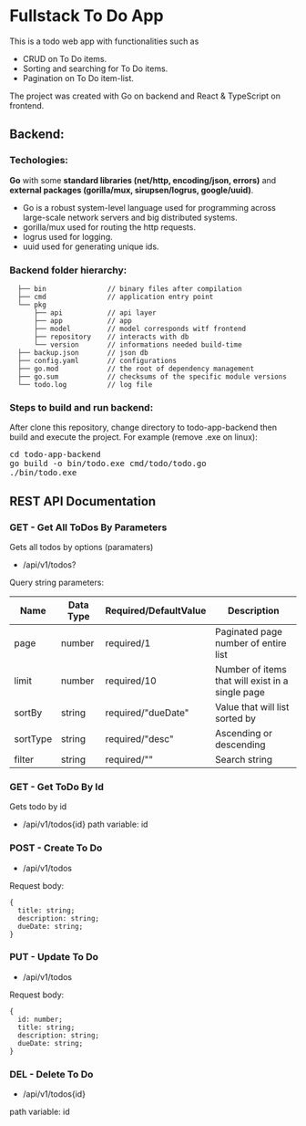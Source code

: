 # Fullstack To Do App

This is a todo web app with functionalities such as
-	CRUD on To Do items.
-	Sorting and searching for To Do items. 
-	Pagination on To Do item-list.

The project was created with Go on backend and React & TypeScript on frontend.

## Backend:
### Techologies:
**Go** with some **standard libraries (net/http, encoding/json, errors)** and **external packages (gorilla/mux, sirupsen/logrus, google/uuid)**.
 
-	Go is a robust system-level language used for programming across large-scale network servers and big distributed systems. 
-	gorilla/mux used for routing the http requests.
-	logrus used for logging.
-	uuid used for generating unique ids.

### Backend folder hierarchy:
    
      ├── bin               // binary files after compilation
      ├── cmd               // application entry point
      └── pkg               
          ├── api           // api layer
          ├── app           // app
          ├── model         // model corresponds witf frontend
          ├── repository    // interacts with db
          └── version       // informations needed build-time 
      ├── backup.json       // json db
      ├── config.yaml       // configurations
      ├── go.mod            // the root of dependency management
      ├── go.sum            // checksums of the specific module versions
      └── todo.log          // log file
  
### Steps to build and run backend:

After clone this repository, change directory to todo-app-backend then build and execute the project.
For example (remove .exe on linux):
<pre>
cd todo-app-backend
go build -o bin/todo.exe cmd/todo/todo.go
./bin/todo.exe
</pre>

## REST API Documentation

### GET - Get All ToDos By Parameters

Gets all todos by options (paramaters)  
- /api/v1/todos?

Query string parameters:  

| Name  | Data Type | Required/DefaultValue  | Description |
| ------------- | ------------- | ------------- | ------------- |
| page | number | required/1 | Paginated page number of entire list |
| limit | number | required/10 | Number of items that will exist in a single page |
| sortBy | string | required/"dueDate" | Value that will list sorted by |
| sortType | string | required/"desc" | Ascending or descending |
| filter | string | required/"" | Search string |

### GET - Get ToDo By Id

Gets todo by id  
- /api/v1/todos{id}
path variable: id  

### POST - Create To Do

- /api/v1/todos

Request body:  

```
{
  title: string;
  description: string;
  dueDate: string;
}
```

### PUT - Update To Do

- /api/v1/todos

Request body:  

```
{
  id: number;
  title: string;
  description: string;
  dueDate: string;
}
```

### DEL - Delete To Do

- /api/v1/todos{id}

path variable: id
